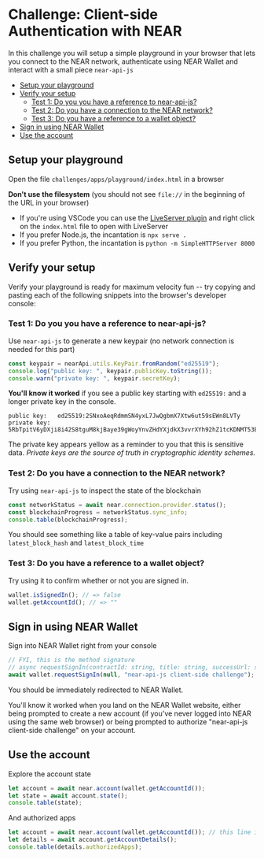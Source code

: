 # Challenge: Client-side Authentication with NEAR

In this challenge you will setup a simple playground in your browser that lets you connect to the NEAR network, authenticate using NEAR Wallet and interact with a small piece `near-api-js`

- [Setup your playground](#setup-your-playground)
- [Verify your setup](#verify-your-setup)
  - [Test 1: Do you you have a reference to near-api-js?](#test-1-do-you-you-have-a-reference-to-near-api-js)
  - [Test 2: Do you have a connection to the NEAR network?](#test-2-do-you-have-a-connection-to-the-near-network)
  - [Test 3: Do you have a reference to a wallet object?](#test-3-do-you-have-a-reference-to-a-wallet-object)
- [Sign in using NEAR Wallet](#sign-in-using-near-wallet)
- [Use the account](#use-the-account)

## Setup your playground

Open the file `challenges/apps/playground/index.html` in a browser

**Don't use the filesystem** (you should not see `file://` in the beginning of the URL in your browser)

- If you're using VSCode you can use the [LiveServer plugin](https://marketplace.visualstudio.com/items?itemName=ritwickdey.LiveServer) and right click on the `index.html` file to open with LiveServer
- If you prefer Node.js, the incantation is `npx serve .`
- If you prefer Python, the incantation is `python -m SimpleHTTPServer 8000`

## Verify your setup

Verify your playground is ready for maximum velocity fun -- try copying and pasting each of the following snippets into the browser's developer console:

### Test 1: Do you you have a reference to near-api-js?

Use `near-api-js` to generate a new keypair (no network connection is needed for this part)

```js
const keypair = nearApi.utils.KeyPair.fromRandom("ed25519");
console.log("public key: ", keypair.publicKey.toString());
console.warn("private key: ", keypair.secretKey);
```

**You'll know it worked** if you see a public key starting with `ed25519:` and a longer private key in the console.

```text
public key:   ed25519:2SNxoAeqRdmmSN4yxL7JwQgbmX7Xtw6ut59sEWn8LVTy
private key:  5RbTpitV6yDXji8i42S8tguM8kjBaye39gWoyYnvZHdYXjdkX3vvrXYh92hZ1tcKDNMT53EDugm82o
```

The private key appears yellow as a reminder to you that this is sensitive data. _Private keys are the source of truth in cryptographic identity schemes._

### Test 2: Do you have a connection to the NEAR network?

Try using `near-api-js` to inspect the state of the blockchain

```js
const networkStatus = await near.connection.provider.status();
const blockchainProgress = networkStatus.sync_info;
console.table(blockchainProgress);
```

You should see something like a table of key-value pairs including `latest_block_hash` and `latest_block_time`

### Test 3: Do you have a reference to a wallet object?

Try using it to confirm whether or not you are signed in.

```js
wallet.isSignedIn(); // => false
wallet.getAccountId(); // => ""
```

## Sign in using NEAR Wallet

Sign into NEAR Wallet right from your console

```js
// FYI, this is the method signature
// async requestSignIn(contractId: string, title: string, successUrl: string, failureUrl: string)
await wallet.requestSignIn(null, "near-api-js client-side challenge");
```

You should be immediately redirected to NEAR Wallet.

You'll know it worked when you land on the NEAR Wallet website, either being prompted to create a new account (if you've never logged into NEAR using the same web browser) or being prompted to authorize "near-api-js client-side challenge" on your account.

## Use the account

Explore the account state

```js
let account = await near.account(wallet.getAccountId());
let state = await account.state();
console.table(state);
```

And authorized apps

```js
let account = await near.account(wallet.getAccountId()); // this line is repeated here in case of browser refresh
let details = await account.getAccountDetails();
console.table(details.authorizedApps);
```
